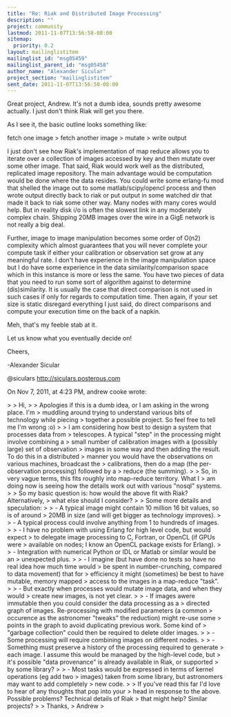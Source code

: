 ```yaml
---
title: "Re: Riak and Distributed Image Processing"
description: ""
project: community
lastmod: 2011-11-07T13:56:58-08:00
sitemap:
  priority: 0.2
layout: mailinglistitem
mailinglist_id: "msg05459"
mailinglist_parent_id: "msg05458"
author_name: "Alexander Sicular"
project_section: "mailinglistitem"
sent_date: 2011-11-07T13:56:58-08:00
---
```



Great project, Andrew. It's not a dumb idea, sounds pretty awesome actually. I 
just don't think Riak will get you there.

As I see it, the basic outline looks something like:

fetch one image &gt; fetch another image &gt; mutate &gt; write output

I just don't see how Riak's implementation of map reduce allows you to iterate 
over a collection of images accessed by key and then mutate over some other 
image. That said, Riak would work well as the distributed, replicated image 
repository. The main advantage would be computation would be done where the 
data resides. You could write some erlang-fu mod that shelled the image out to 
some matlab/scipy/opencl process and then wrote output directly back to riak or 
put output in some watched dir that made it back to riak some other way. Many 
nodes with many cores would help. But in reality disk i/o is often the slowest 
link in any moderately complex chain. Shipping 20MB images over the wire in a 
GigE network is not really a big deal.

Further, image to image manipulation becomes some order of O(n2) complexity 
which almost guarantees that you will never complete your compute task if 
either your calibration or observation set grow at any meaningful rate. I don't 
have experience in the image manipulation space but I do have some experience 
in the data similarity/comparison space which in this instance is more or less 
the same. You have two pieces of data that you need to run some sort of 
algorithm against to determine (dis)similarity. It is usually the case that 
direct comparison is not used in such cases if only for regards to computation 
time. Then again, if your set size is static disregard everything I just said, 
do direct comparisons and compute your execution time on the back of a napkin.

Meh, that's my feeble stab at it.

Let us know what you eventually decide on!

Cheers,

-Alexander Sicular

@siculars
http://siculars.posterous.com

On Nov 7, 2011, at 4:23 PM, andrew cooke wrote:

&gt; 
&gt; Hi,
&gt; 
&gt; Apologies if this is a dumb idea, or I am asking in the wrong place. I'm
&gt; muddling around trying to understand various bits of technology while piecing
&gt; together a possible project. So feel free to tell me I'm wrong :o)
&gt; 
&gt; I am considering how best to design a system that processes data from
&gt; telescopes. A typical "step" in the processing might involve combining a
&gt; small number of calibration images with a (possibly large) set of observation
&gt; images in some way and then adding the result. To do this in a distributed
&gt; manner you would have the observations on various machines, broadcast the
&gt; calibrations, then do a map (the per-observation processing) followed by a
&gt; reduce (the summing).
&gt; 
&gt; So, in very vague terms, this fits roughly into map-reduce territory. What I
&gt; am doing now is seeing how the details work out with various "nosql" systems.
&gt; 
&gt; So my basic question is: how would the above fit with Riak? Alternatively,
&gt; what else should I consider?
&gt; 
&gt; Some more details and speculation:
&gt; 
&gt; - A typical image might contain 10 million 16 bit values, so is of around
&gt; 20MB in size (and will get bigger as technology improves).
&gt; 
&gt; - A typical process could involve anything from 1 to hundreds of images.
&gt; 
&gt; - I have no problem with using Erlang for high level code, but would expect
&gt; to delegate image processing to C, Fortran, or OpenCL (if GPUs were
&gt; available on nodes; I know an OpenCL package exists for Erlang).
&gt; 
&gt; - Integration with numerical Python or IDL or Matlab or similar would be an
&gt; unexpected plus.
&gt; 
&gt; - I imagine (but have done no tests so have no real idea how much time would
&gt; be spent in number-crunching, compared to data movement) that for
&gt; efficiency it might (sometimes) be best to have mutable, memory mapped
&gt; access to the images in a map-reduce "task".
&gt; 
&gt; - But exactly when processes would mutate image data, and when they would
&gt; create new images, is not yet clear.
&gt; 
&gt; - If images awere immutable then you could consider the data processing as a
&gt; directed graph of images. Re-processing with modified parameters (a common
&gt; occurence as the astronomer "tweaks" the reduction) might re-use some
&gt; points in the graph to avoid duplicating previous work. Some kind of
&gt; "garbage collection" could then be required to delete older images.
&gt; 
&gt; - Some processing will require combining images on different nodes.
&gt; 
&gt; - Something must preserve a history of the processing required to generate
&gt; each image. I assume this would be managed by the high-level code, but
&gt; it's possible "data provenance" is already available in Riak, or supported
&gt; by some library?
&gt; 
&gt; - Most tasks would be expressed in terms of kernel operations (eg add two
&gt; images) taken from some library, but astronomers may want to add completely
&gt; new code.
&gt; 
&gt; If you've read this far I'd love to hear of any thoughts that pop into your
&gt; head in response to the above. Possible problems? Technical details of Riak
&gt; that might help? Similar projects?
&gt; 
&gt; Thanks,
&gt; Andrew
&gt; 

